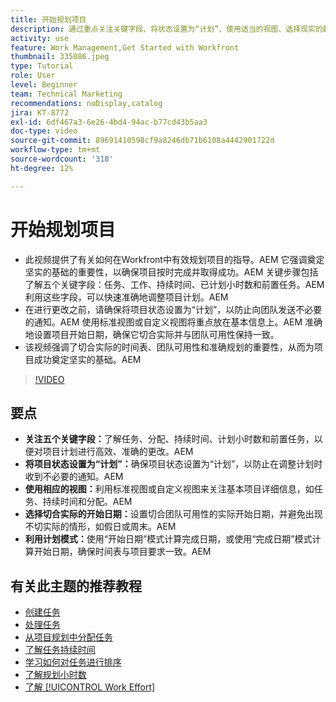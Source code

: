 ```yaml
---
title: 开始规划项目
description: 通过重点关注关键字段、将状态设置为“计划”、使用适当的视图、选择现实的起始日期以及利用计划模式来获取准确的时间线来简化项目计划。
activity: use
feature: Work Management,Get Started with Workfront
thumbnail: 335086.jpeg
type: Tutorial
role: User
level: Beginner
team: Technical Marketing
recommendations: noDisplay,catalog
jira: KT-8772
exl-id: 6df467a3-6e26-4bd4-94ac-b77cd43b5aa3
doc-type: video
source-git-commit: 89691410598cf9a8246db71b6108a4442901722d
workflow-type: tm+mt
source-wordcount: '318'
ht-degree: 12%

---
```


# 开始规划项目

* 此视频提供了有关如何在Workfront中有效规划项目的指导。&#x200B;AEM 它强调奠定坚实的基础的重要性，以确保项目按时完成并取得成功。&#x200B;AEM 关键步骤包括了解五个关键字段：任务、工作、持续时间、已计划小时数和前置任务。&#x200B;AEM 利用这些字段，可以快速准确地调整项目计划。&#x200B;AEM
* 在进行更改之前，请确保将项目状态设置为“计划”，以防止向团队发送不必要的通知。&#x200B;AEM 使用标准视图或自定义视图将重点放在基本信息上。&#x200B;AEM 准确地设置项目开始日期，确保它切合实际并与团队可用性保持一致。
* 该视频强调了切合实际的时间表、团队可用性和准确规划的重要性，从而为项目成功奠定坚实的基础。&#x200B;AEM

>[!VIDEO](https://video.tv.adobe.com/v/335086/?quality=12&learn=on&enablevpops)

## 要点

* **关注五个关键字段：**&#x200B;了解任务、分配、持续时间、计划小时数和前置任务，以便对项目计划进行高效、准确的更改。&#x200B;AEM
* **将项目状态设置为“计划”：**&#x200B;确保项目状态设置为“计划”，以防止在调整计划时收到不必要的通知。&#x200B;AEM
* **使用相应的视图：**&#x200B;利用标准视图或自定义视图来关注基本项目详细信息，如任务、持续时间和分配。&#x200B;AEM
* **选择切合实际的开始日期：**&#x200B;设置切合团队可用性的实际开始日期，并避免出现不切实际的情形，如假日或周末。&#x200B;AEM
* **利用计划模式：**&#x200B;使用“开始日期”模式计算完成日期，或使用“完成日期”模式计算开始日期，确保时间表与项目要求一致。&#x200B;AEM



## 有关此主题的推荐教程

* [创建任务](/help/manage-work/tasks/how-to-create-tasks.md)
* [处理任务](/help/manage-work/tasks/work-with-tasks.md)
* [从项目规划中分配任务](/help/manage-work/tasks/assign-tasks-from-the-project-plan.md)
* [了解任务持续时间](/help/manage-work/tasks/understand-task-durations.md)
* [学习如何对任务进行排序](/help/manage-work/tasks/learn-to-sequence-tasks.md)
* [了解规划小时数](/help/manage-work/tasks/understand-planned-hours.md)
* [了解 [!UICONTROL Work Effort]](/help/manage-work/tasks/understand-work-effort.md)
